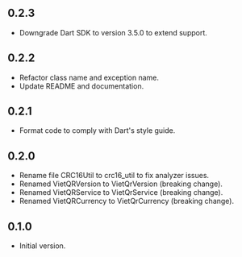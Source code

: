## 0.2.3

- Downgrade Dart SDK to version 3.5.0 to extend support.

## 0.2.2

- Refactor class name and exception name.
- Update README and documentation.

## 0.2.1

- Format code to comply with Dart's style guide.

## 0.2.0

- Rename file CRC16Util to crc16_util to fix analyzer issues.
- Renamed VietQRVersion to VietQrVersion (breaking change).
- Renamed VietQRService to VietQrService (breaking change).
- Renamed VietQRCurrency to VietQrCurrency (breaking change).

## 0.1.0

- Initial version.
